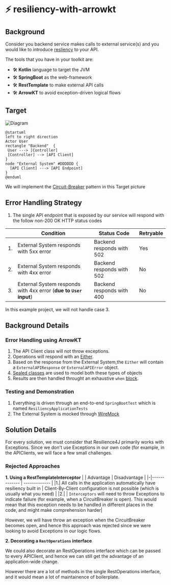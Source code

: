 # ⚡ resiliency-with-arrowkt

## Background 

Consider you backend service makes calls to external service(s) and you would like to introduce [resliency](https://hackernoon.com/lets-talk-about-resilience-97051e14761f) to your API. 

The tools that you have in your toolkit are: 

- 🛠 **Kotlin** language to target the JVM 
- 🛠 **SpringBoot** as the web-framework
- 🛠 **RestTemplate** to make external API calls
- 🛠 **ArrowKT** to avoid exception-driven logical flows

## Target 

![Diagram](https://www.planttext.com/api/plantuml/svg/LO_12i9034Jl-OgXdliBOgqzU1F4a_ImT6DTt6ObZQ0K_zrjyTBSvWsPJ7QZERNN42dopM096lgxmGVbpa8IgZfBYil8IZDoqaT6iNVTWyKNm0HQN9HbkSMrJcAQOcHjQQMmsDNfY3e65clfIv9ypchUnYekulmPZOS2cyCoc0YhZV-9cJJYdodCBCViSfFymWy0)

```puml
@startuml
left to right direction
Actor User
rectangle "Backend"  { 
 User ---> [Controller]
 [Controller] --> [API Client]
}
node "External System" #DDDDDD {
  [API Client] ---> [API Endpoint] 
}
@enduml
```

We will implement the [Circuit-Breaker](https://martinfowler.com/bliki/CircuitBreaker.html) pattern in this Target picture

## Error Handling Strategy 

1. The single API endpoint that is exposed by our service will respond with the follow non-200 OK HTTP status codes 


| | Condition  | Status Code | Retryable 
|-|------------- | ------------- |-------------|
|1.|External System responds with 5xx error  | Backend responds with 502  | Yes 
|2.|External System responds with 4xx error  | Backend responds with 502  | No
|3.|External System responds with 4xx error (**due to `User` input**)  | Backend responds with 400  | No

In this example project, we will not handle case 3.

## Background Details

### Error Handling using ArrowKT

1. The API Client class will not throw exceptions.
2. Operations will respond with an [Either](https://arrow-kt.io/docs/apidocs/arrow-core/arrow.core/-either/). 
3. Based on the response from the External System,the `Either` will contain a `ExternalAPIResponse` or `ExternalAPIError` object.
4. [Sealed classes](https://kotlinlang.org/docs/sealed-classes.html) are used to model both these types of objects
5. Results are then handled throught an exhaustive `when` [block](https://kotlinlang.org/docs/control-flow.html#when-expression). 

### Testing and Demonstration

1. Everything is driven through an end-to-end `SpringBootTest` which is named `ResiliencyApplicationTests`
2. The External System is mocked through [WireMock](http://wiremock.org/) 

## Solution Details 

For every solution, we must consider that Resilience4J primarily works with Exceptions. Since we don't use Exceptions in our own code (for example, in the APIClients, we will face a few small challenges. 

### Rejected Approaches 

**1. Using a RestTemplateInterceptor**
| | Advantage  | Disadvantage |
|-|------------- | ------------- |
|1.| All calls in the application automatically have resiliency built in | Client-By-Client configuration is not possible (which is usually what you need) |
|2.| | `Interceptors` will need to throw Exceptions to indicate failure (for example, when a CircuitBreaker is open). This would mean that this exception needs to be handled in different places in the code, and might make comprehension harder|



However, we will have throw an exception when the CircuitBreaker becomes open, and hence this approach was rejected since we were looking to avoid Exceptions in our logic flows.

**2. Decorating a `RestOperations` interface**

We could also decorate an RestOperations interface which can be passed to every APIClient, and hence we can still get the advantage of an application-wide change. 

However there are a lot of methods in the single RestOperations interface, and it would mean a lot of maintainence of boilerplate.







